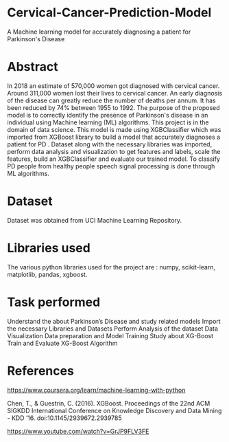 # Cervical-Cancer-Prediction-Model
A Machine learning model for accurately diagnosing a patient for Parkinson's Disease

# Abstract

In 2018 an estimate of 570,000 women got diagnosed with cervical cancer. Around 311,000 women lost their lives to cervical cancer. An early diagnosis of the disease can greatly reduce the number of deaths per annum. It has been reduced by 74% between 1955 to 1992. The purpose of the proposed model is to correctly identify the presence of Parkinson's disease in an individual using Machine learning (ML) algorithms. This project is in the domain of data science. This model is made using XGBClassifier which was imported from XGBoost library to build a model that accurately diagnoses a patient for PD . Dataset along with the necessary libraries was imported, perform data analysis and visualization to get  features and labels, scale the features, build an XGBClassifier and evaluate our trained model. To classify PD people from healthy people speech signal processing is done through ML algorithms.

# Dataset

Dataset was obtained from  UCI Machine Learning Repository.

# Libraries used

The various python libraries used for the project are : numpy, scikit-learn, matplotlib, pandas, xgboost.

# Task performed

Understand the about Parkinson’s Disease and study related models 
Import the necessary Libraries and Datasets
Perform Analysis of the dataset
Data Visualization
Data preparation and Model Training
Study about XG-Boost
Train and Evaluate XG-Boost Algorithm

# References

https://www.coursera.org/learn/machine-learning-with-python

Chen, T., & Guestrin, C. (2016). XGBoost. Proceedings of the 22nd ACM SIGKDD International Conference on Knowledge Discovery and Data Mining - KDD ’16. doi:10.1145/2939672.2939785 

https://www.youtube.com/watch?v=GrJP9FLV3FE
